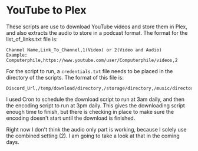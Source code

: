 # YouTube to Plex
These scripts are use to download YouTube videos and store them in Plex, and also extracts the audio to store in a podcast format. The format for the list_of_links.txt file is:
```
Channel Name,Link_To_Channel,1(Video) or 2(Video and Audio)
Example: Computerphile,https://www.youtube.com/user/Computerphile/videos,2
```

For the script to run, a ``credentials.txt`` file needs to be placed in the directory of the scripts. The format of this file is:
```
Discord_Url,/temp/download/directory,/storage/directory,/music/directory,/script/directory
```

I used Cron to schedule the download script to run at 3am daily, and then the encoding script to run at 3pm daily. This gives the downloading script enough time to finish, but there is checking in place to make sure the encoding doesn't start until the download is finished.

Right now I don't think the audio only part is working, because I solely use the combined setting (2). I am going to take a look at that in the coming days.
